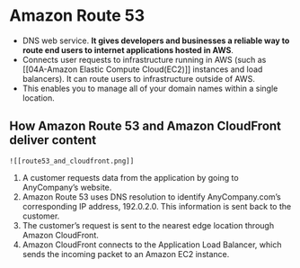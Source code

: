 # Amazon Route 53
- DNS web service. **It gives developers and businesses a reliable way to route end users to internet applications hosted in AWS**.
- Connects user requests to infrastructure running in AWS (such as [[04A-Amazon Elastic Compute Cloud(EC2)]] instances and load balancers). It can route users to infrastructure outside of AWS.
- This enables you to manage all of your domain names within a single location.

## How Amazon Route 53 and Amazon CloudFront deliver content

	![[route53_and_cloudfront.png]]

1. A customer requests data from the application by going to AnyCompany’s website.
2. Amazon Route 53 uses DNS resolution to identify AnyCompany.com’s corresponding IP address, 192.0.2.0. This information is sent back to the customer.
3. The customer’s request is sent to the nearest edge location through Amazon CloudFront.
4. Amazon CloudFront connects to the Application Load Balancer, which sends the incoming packet to an Amazon EC2 instance.